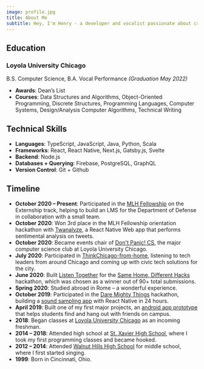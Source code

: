 ```yaml
---
image: profile.jpg
title: About Me
subtitle: Hey, I'm Henry - a developer and vocalist passionate about creating music and impactful applications.
---
```


## Education

### Loyola University Chicago

B.S. Computer Science, B.A. Vocal Performance _(Graduation May 2022)_

- **Awards**: Dean’s List
- **Courses**: Data Structures and Algorithms, Object-Oriented Programming, Discrete Structures, Programming Languages, Computer Systems, Design/Analysis Computer Algorithms, Technical Writing

## Technical Skills

- **Languages**: TypeScript, JavaScript, Java, Python, Scala
- **Frameworks**: React, React Native, Next.js, Gatsby.js, Svelte
- **Backend**: Node.js
- **Databases + Querying**: Firebase, PostgreSQL, GraphQL
- **Version Control**: Git + Github

## Timeline

- **October 2020 – Present**: Participated in the [MLH Fellowship](https://fellowship.mlh.io/) on the Externship track, helping to build an LMS for the Department of Defense in collaboration with a small team.
- **October 2020**: Won 3rd place in the MLH Fellowship orientation hackathon with [Twanalyze](/projects/twanalyze), a React Native Web app that performs sentimental analysis on tweets.
- **October 2020**: Became events chair of [Don't Panic! CS](https://dontpanic.cs.luc.edu/), the major computer science club at Loyola University Chicago.
- **July 2020**: Participated in [ThinkChicago-from-home](http://www.thinkchicago.net/thinkchicago-from-home-2020), listening to tech leaders from around Chicago and coming up with civic tech solutions for the city.
- **June 2020**: Built [Listen Together](/projects/listentogether) for the [Same Home, Different Hacks](https://samehomedifferenthacks.devpost.com/project-gallery) hackathon, which was chosen as a winner out of 90+ total submissions.
- **Spring 2020**: Studied abroad in Rome – a wonderful experience.
- **October 2019**: Participated in the [Dare Mighty Things](https://www.daremightythings.co/hackathon.html) hackathon, building a [sound sampling app](https://github.com/hfellerhoff/sound-sampler) with React Native in 24 hours.
- **April 2019**: Built one of my first major projects, an [android app prototype](https://github.com/hfellerhoff/JoinMe) that helps students find and hang out with friends on campus.
- **2018**: Began classes at [Loyola University Chicago](https://www.luc.edu/) as an incoming freshman.
- **2014 – 2018**: Attended high school at [St. Xavier High School](https://www.stxavier.org/), where I took my first programming classes and became hooked.
- **2012 – 2014**: Attended [Walnut Hills High School](http://www.walnuthillseagles.com/) for middle school, where I first started singing.
- **1999**: Born in Cincinnati, Ohio.

